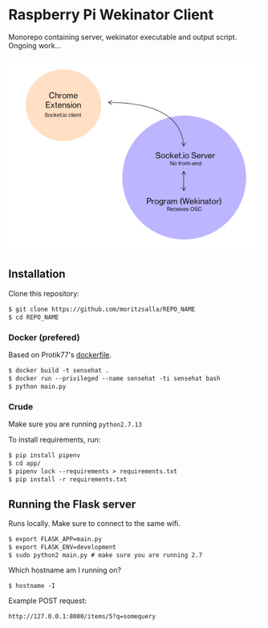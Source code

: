 # Raspberry Pi Wekinator Client

Monorepo containing server, wekinator executable and output script. Ongoing work…

![Image](./image.jpg)

## Installation

Clone this repository:

```
$ git clone https://github.com/moritzsalla/REPO_NAME
$ cd REPO_NAME
```

### Docker (prefered)

Based on Protik77's [dockerfile](https://hub.docker.com/r/protik77/python3-sensehat).

```
$ docker build -t sensehat .
$ docker run --privileged --name sensehat -ti sensehat bash
$ python main.py
```

### Crude

Make sure you are running `python2.7.13`

To install requirements, run:

```
$ pip install pipenv
$ cd app/
$ pipenv lock --requirements > requirements.txt
$ pip install -r requirements.txt
```

## Running the Flask server

Runs locally. Make sure to connect to the same wifi.

```
$ export FLASK_APP=main.py
$ export FLASK_ENV=development
$ sudo python2 main.py # make sure you are running 2.7
```

Which hostname am I running on?

```
$ hostname -I
```

Example POST request:

```
http://127.0.0.1:8000/items/5?q=somequery
```
